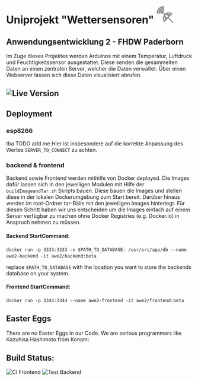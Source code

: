 # Uniprojekt "Wettersensoren" <img src="frontend/resources/img/logo.png?" height="48" width="48">
## Anwendungsentwicklung 2 - FHDW Paderborn 

Im Zuge dieses Projektes werden Arduinos mit einem Temperatur, Luftdruck und Feuchtigkeitssensor ausgestattet.
Diese senden die gesammelten Daten an einen zentralen Server, welcher die Daten verwaltet. 
Über einen Webserver lassen sich diese Daten visualisiert abrufen.

## ![Live Version](https://awe2.jeujeus.de)


## Deployment 
### esp8266
tba TODO add me
Hier ist insbesondere auf die korrekte Anpassung des Wertes ```SERVER_TO_CONNECT``` zu achten.

### backend & frontend
Backend sowie Frontend werden mithilfe von Docker deployed. 
Die Images dafür lassen sich in den jeweiligen Modulen mit Hilfe der ```buildImageandTar.sh``` Skripts bauen.
Diese bauen die Images und stellen diese in der lokalen Dockerumgebung zum Start bereit.
Darüber hinaus werden im root-Ordner tar-Bälle mit den jeweiligen Images hinterlegt.
Für diesen Schritt haben wir uns entscheiden um die Images einfach auf einem Server verfügbar zu machen
ohne Docker Registries (e.g. Docker.io) in Anspruch nehmen zu müssen.

#### Backend StartCommand:
```docker run -p 3333:3333 -v $PATH_TO_DATABASE: /usr/src/app/db --name awe2-backend -it awe2/backend:beta```

replace ```$PATH_TO_DATABASE``` with the location you want to store the backends database on your system.

#### Frontend StartCommand:
```docker run -p 3344:3344 --name awe2-frontend -it awe2/frontend:beta```


## Easter Eggs
There are no Easter Eggs in our Code. We are serious programmers like Kazuhisa Hashimoto from Konami.


## Build Status:

![CI Frontend](https://github.com/JeuJeus/awe2-wettersensoren/workflows/Test%20Frontend/badge.svg) 
![Test Backend](https://github.com/JeuJeus/awe2-wettersensoren/workflows/Test%20Backend/badge.svg)
